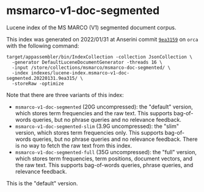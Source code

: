 # msmarco-v1-doc-segmented

Lucene index of the MS MARCO (V1) segmented document corpus.

This index was generated on 2022/01/31 at Anserini commit [`9ea3159`](https://github.com/castorini/anserini/commit/9ea3159adeeffd84e10e197af4c36febb5b74c7b) on `orca` with the following command:

```
target/appassembler/bin/IndexCollection -collection JsonCollection \
  -generator DefaultLuceneDocumentGenerator -threads 16 \
  -input /store/collections/msmarco/msmarco-doc-segmented/ \
  -index indexes/lucene-index.msmarco-v1-doc-segmented.20220131.9ea315/ \
  -storeRaw -optimize
```

Note that there are three variants of this index:

+ `msmarco-v1-doc-segmented` (20G uncompressed): the "default" version, which stores term frequencies and the raw text. This supports bag-of-words queries, but no phrase queries and no relevance feedback.
+ `msmarco-v1-doc-segmented-slim` (3.9G uncompressed): the "slim" version, which stores term frequencies only. This supports bag-of-words queries, but no phrase queries and no relevance feedback. There is no way to fetch the raw text from this index.
+ `msmarco-v1-doc-segmented-full` (35G uncompressed): the "full" version, which stores term frequencies, term positions, document vectors, and the raw text. This supports bag-of-words queries, phrase queries, and relevance feedback.

This is the "default" version.